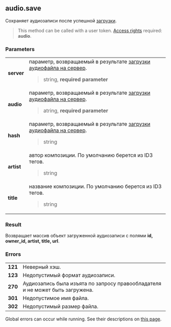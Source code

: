 ## audio.save

Сохраняет аудиозаписи после успешной [загрузки]().

> This method can be called with a user token. [Access rights](https://vk.com/dev/permissions) required: **audio**.

### Parameters

<table>
  <tr>
    <td>
      <b>server</b>
    </td>
    <td>
      параметр, возвращаемый в результате <a href="">загрузки аудиофайла на сервер</a>.
      <blockquote>
        string, <b>required parameter</b>
      </blockquote>
    </td>
  </tr>
  <tr>
    <td>
      <b>audio</b>
    </td>
    <td>
      параметр, возвращаемый в результате <a href="">загрузки аудиофайла на сервер</a>.
      <blockquote>
        atring, <b>required parameter</b>
      </blockquote>
    </td>
  </tr>
  <tr>
    <td>
      <b>hash</b>
    </td>
    <td>
      параметр, возвращаемый в результате <a href="">загрузки аудиофайла на сервер</a>.
      <blockquote>
        string
      </blockquote>
    </td>
  </tr>
  <tr>
    <td>
      <b>artist</b>
    </td>
    <td>
      автор композиции. По умолчанию берется из ID3 тегов. 
      <blockquote>
        string
      </blockquote>
    </td>
  </tr>
  <tr>
    <td>
      <b>title</b>
    </td>
    <td>
      название композиции. По умолчанию берется из ID3 тегов.
      <blockquote>
        string
      </blockquote>
    </td>
  </tr>
</table>

### Result

Возвращает массив объект загруженной аудиозаписи с полями <b>id, owner_id, artist, title, url</b>.

### Errors

<table>
  <tr>
    <td>
      <b>121</b>
    </td>
    <td>
      Неверный хэш.
    </td>
  </tr>
  <tr>
    <td>
      <b>123</b>
    </td>
    <td>
      Недопустимый формат аудиозаписи.
    </td>
  </tr>
  <tr>
    <td>
      <b>270</b>
    </td>
    <td>
      Аудиозапись была изъята по запросу правообладателя и не может быть загружена.
    </td>
  </tr>
  <tr>
    <td>
      <b>301</b>
    </td>
    <td>
      Недопустимое имя файла.
    </td>
  </tr>
  <tr>
    <td>
      <b>302</b>
    </td>
    <td>
      Недопустимый размер файла.
    </td>
  </tr>
</table>

Global errors can occur while running. See their descriptions on [this page](https://vk.com/dev/errors).